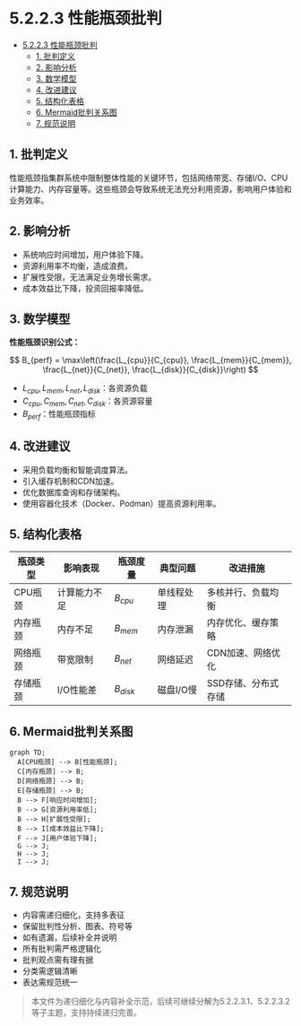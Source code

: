 # 5.2.2.3 性能瓶颈批判


<!-- TOC START -->

- [5.2.2.3 性能瓶颈批判](#5223-性能瓶颈批判)
  - [1. 批判定义](#1-批判定义)
  - [2. 影响分析](#2-影响分析)
  - [3. 数学模型](#3-数学模型)
  - [4. 改进建议](#4-改进建议)
  - [5. 结构化表格](#5-结构化表格)
  - [6. Mermaid批判关系图](#6-mermaid批判关系图)
  - [7. 规范说明](#7-规范说明)

<!-- TOC END -->

## 1. 批判定义

性能瓶颈指集群系统中限制整体性能的关键环节，包括网络带宽、存储I/O、CPU计算能力、内存容量等。这些瓶颈会导致系统无法充分利用资源，影响用户体验和业务效率。

## 2. 影响分析

- 系统响应时间增加，用户体验下降。
- 资源利用率不均衡，造成浪费。
- 扩展性受限，无法满足业务增长需求。
- 成本效益比下降，投资回报率降低。

## 3. 数学模型

**性能瓶颈识别公式：**

$$
B_{perf} = \max\left(\frac{L_{cpu}}{C_{cpu}}, \frac{L_{mem}}{C_{mem}}, \frac{L_{net}}{C_{net}}, \frac{L_{disk}}{C_{disk}}\right)
$$

- $L_{cpu}, L_{mem}, L_{net}, L_{disk}$：各资源负载
- $C_{cpu}, C_{mem}, C_{net}, C_{disk}$：各资源容量
- $B_{perf}$：性能瓶颈指标

## 4. 改进建议

- 采用负载均衡和智能调度算法。
- 引入缓存机制和CDN加速。
- 优化数据库查询和存储架构。
- 使用容器化技术（Docker、Podman）提高资源利用率。

## 5. 结构化表格

| 瓶颈类型     | 影响表现           | 瓶颈度量 | 典型问题           | 改进措施                 |
|--------------|--------------------|----------|--------------------|--------------------------|
| CPU瓶颈      | 计算能力不足       | $B_{cpu}$ | 单线程处理         | 多核并行、负载均衡       |
| 内存瓶颈     | 内存不足           | $B_{mem}$ | 内存泄漏           | 内存优化、缓存策略       |
| 网络瓶颈     | 带宽限制           | $B_{net}$ | 网络延迟           | CDN加速、网络优化        |
| 存储瓶颈     | I/O性能差          | $B_{disk}$| 磁盘I/O慢          | SSD存储、分布式存储      |

## 6. Mermaid批判关系图

```mermaid
graph TD;
  A[CPU瓶颈] --> B[性能瓶颈];
  C[内存瓶颈] --> B;
  D[网络瓶颈] --> B;
  E[存储瓶颈] --> B;
  B --> F[响应时间增加];
  B --> G[资源利用率低];
  B --> H[扩展性受限];
  B --> I[成本效益比下降];
  F --> J[用户体验下降];
  G --> J;
  H --> J;
  I --> J;
```

## 7. 规范说明

- 内容需递归细化，支持多表征
- 保留批判性分析、图表、符号等
- 如有遗漏，后续补全并说明
- 所有批判需严格逻辑化
- 批判观点需有理有据
- 分类需逻辑清晰
- 表达需规范统一

> 本文件为递归细化与内容补全示范，后续可继续分解为5.2.2.3.1、5.2.2.3.2等子主题，支持持续递归完善。
